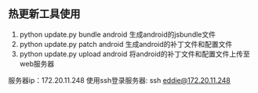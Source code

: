 ## 热更新工具使用

1. python update.py bundle android 生成android的jsbundle文件
2. python update.py patch android 生成android的补丁文件和配置文件
3. python update.py upload android 将android的补丁文件和配置文件上传至web服务器

服务器ip：172.20.11.248
使用ssh登录服务器:
ssh eddie@172.20.11.248